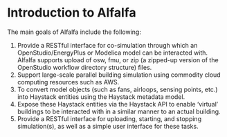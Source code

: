 # Introduction to Alfalfa

The main goals of Alfalfa include the following:
1.	Provide a RESTful interface for co-simulation through which an OpenStudio/EnergyPlus or Modelica model can be interacted with.  Alfalfa supports upload of osw, fmu, or zip (a zipped-up version of the OpenStudio workflow directory structure) files.
2.	Support large-scale parallel building simulation using commodity cloud computing resources such as AWS.
3.	To convert model objects (such as fans, airloops, sensing points, etc.) into Haystack entities using the Haystack metadata model.
4.	Expose these Haystack entities via the Haystack API to enable ‘virtual’ buildings to be interacted with in a similar manner to an actual building.
5.	Provide a RESTful interface for uploading, starting, and stopping simulation(s), as well as a simple user interface for these tasks.



